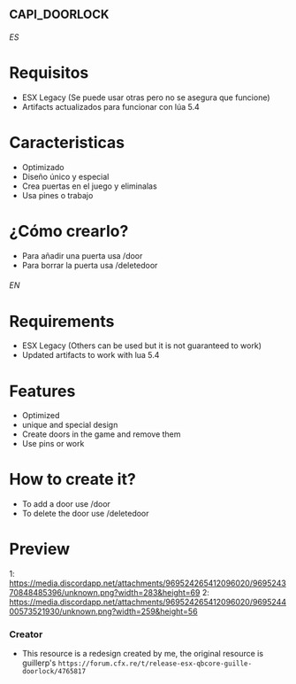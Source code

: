 ## CAPI_DOORLOCK

###### ES ######

# Requisitos

* ESX Legacy (Se puede usar otras pero no se asegura que funcione)
* Artifacts actualizados para funcionar con lúa 5.4

# Caracteristicas
 
* Optimizado
* Diseño único y especial
* Crea puertas en el juego y eliminalas
* Usa pines o trabajo

# ¿Cómo crearlo?

* Para añadir una puerta usa /door
* Para borrar la puerta usa /deletedoor

###### EN ######

# Requirements

* ESX Legacy (Others can be used but it is not guaranteed to work)
* Updated artifacts to work with lua 5.4

# Features
 
* Optimized
* unique and special design
* Create doors in the game and remove them
* Use pins or work

# How to create it?

* To add a door use /door
* To delete the door use /deletedoor

# Preview
1: https://media.discordapp.net/attachments/969524265412096020/969524370848485396/unknown.png?width=283&height=69
2: https://media.discordapp.net/attachments/969524265412096020/969524400573521930/unknown.png?width=259&height=56

### Creator

* This resource is a redesign created by me, the original resource is guillerp's `https://forum.cfx.re/t/release-esx-qbcore-guille-doorlock/4765817`

